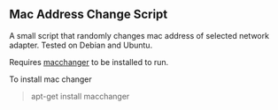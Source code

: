 ## Mac Address Change Script

A small script that randomly changes mac address of selected network adapter. Tested on Debian and Ubuntu. 

Requires [macchanger](http://manpages.ubuntu.com/manpages/xenial/man1/macchanger.1.html) to be installed to run. 

To install mac changer
> apt-get install macchanger
